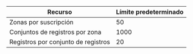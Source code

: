 
| Recurso | Límite predeterminado 
--- | ---
| Zonas por suscripción | 50
| Conjuntos de registros por zona| 1000
| Registros por conjunto de registros| 20

<!---HONumber=Sept15_HO2-->